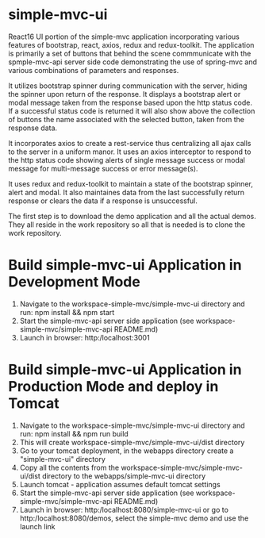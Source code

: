 # simple-mvc-ui

React16 UI portion of the simple-mvc application incorporating various features of bootstrap, react, axios, redux and redux-toolkit.  The application is primarily a set of 
buttons that behind the scene commmunicate with the spmple-mvc-api server side code demonstrating the use of spring-mvc and various combinations of parameters and responses.  

It utilizes bootstrap spinner during communication with the server, hiding the spinner upon return of the response.  It displays a bootstrap alert or modal message taken from the 
response based upon the http status code.  If a successful status code is returned it will also show above the collection of buttons the name associated with the selected button, taken from the response data.

It incorporates axios to create a rest-service thus centralizing all ajax calls to the server in a uniform manor.  It uses an axios interceptor to respond to the http status code
showing alerts of single message success or modal message for multi-message success or error message(s).

It uses redux and redux-toolkit to maintain a state of the bootstrap spinner, alert and modal.  It also maintaines data from the last successfully return response or clears the 
data if a response is unsuccessful.

The first step is to download the demo application and all the actual demos. They all reside in the work repository so all that is needed is to clone the work repository.

# Build simple-mvc-ui Application in Development Mode
1. Navigate to the workspace-simple-mvc/simple-mvc-ui directory and run: npm install && npm start
2. Start the simple-mvc-api server side application (see workspace-simple-mvc/simple-mvc-api README.md)
3. Launch in browser: http:/localhost:3001

# Build simple-mvc-ui Application in Production Mode and deploy in Tomcat
1. Navigate to the workspace-simple-mvc/simple-mvc-ui directory and run: npm install && npm run build
2. This will create workspace-simple-mvc/simple-mvc-ui/dist directory
3. Go to your tomcat deployment, in the webapps directory create a "simple-mvc-ui" directory 
4. Copy all the contents from the workspace-simple-mvc/simple-mvc-ui/dist directory to the webapps/simple-mvc-ui directory
5. Launch tomcat - application assumes default tomcat settings
6. Start the simple-mvc-api server side application (see workspace-simple-mvc/simple-mvc-api README.md)
7. Launch in browser: http:/localhost:8080/simple-mvc-ui or go to http:/localhost:8080/demos, select the simple-mvc demo and use the launch link
